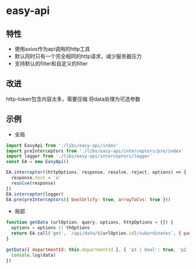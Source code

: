 # easy-api

## 特性

+ 使用axios作为api调用的http工具
+ 默认同时只有一个完全相同的http请求，减少服务器压力
+ 支持默认的filter和自定义的filter

## 改进

http-token包含内容太多，需要压缩
将data处理为可选参数

## 示例

+ 全局
```javascript
import EasyApi from './libs/easy-api/index'
import preInterceptors from './libs/easy-api/interceptors/pre/index'
import logger from './libs/easy-api/interceptors/logger'
const EA = new EasyApi()

EA.interceptor((httpOptions, response, resolve, reject, options) => {
  response.test = 'a'
  resolve(response)
})
EA.interceptor(logger)
EA.pre(preInterceptors({ boolUrlify: true, arrayToCvs: true }))
```

+ 局部
```javascript
function getData (urlOption, query, options, httpOptions = {}) {
  options = options || thOptions
  return EA.call('get', `/api/data/${urlOption.id}/subordinates`, { params: query }, options)
}
  
getData({ departmentId: this.departmentId }, { 'p1 | bool': true, 'p2 | array': [1, 2] }, { loading: true }).then((data) => {
  console.log(data)
})
```